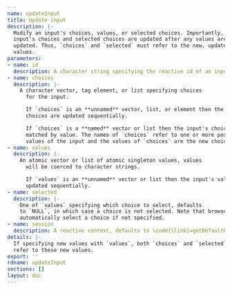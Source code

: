 ```yaml
---
name: updateInput
title: Update input
description: |-
  Modify an input's choices, values, or selected choices. Importantly, an
  input's choices and selected choices are updated after any values are
  updated. Thus, `choices` and `selected` must refer to the new, updated
  values.
parameters:
- name: id
  description: A character string specifying the reactive id of an input.
- name: choices
  description: |-
    A character vector, tag element, or list specifying choices
      for the input.

      If `choices` is an **unnamed** vector, list, or element then the input's
      choices are updated sequentially.

      If `choices` is a **named** vector or list then the input's choices are
      matched by value. The names of `choices` refer to one or more possible
      values of the input and the values of `choices` are the new choice labels.
- name: values
  description: |-
    An atomic vector or list of atomic singleton values, values
      will be coerced to character strings.

      If `values` is an **unnamed** vector or list then the input's values are
      updated sequentially.
- name: selected
  description: |-
    One of `values` specifying which choice to select, defaults
    to `NULL`, in which case a choice is not selected. Note that browsers may
    automatically select a choice if not specified.
- name: session
  description: A reactive context, defaults to \code{\link[=getDefaultReactiveDomain]{getDefaultReactiveDomain()}}.
details: |-
  If specifying new values with `values`, both `choices` and `selected` need to
  refer to these new values.
export: ''
rdname: updateInput
sections: []
layout: doc
---
```

